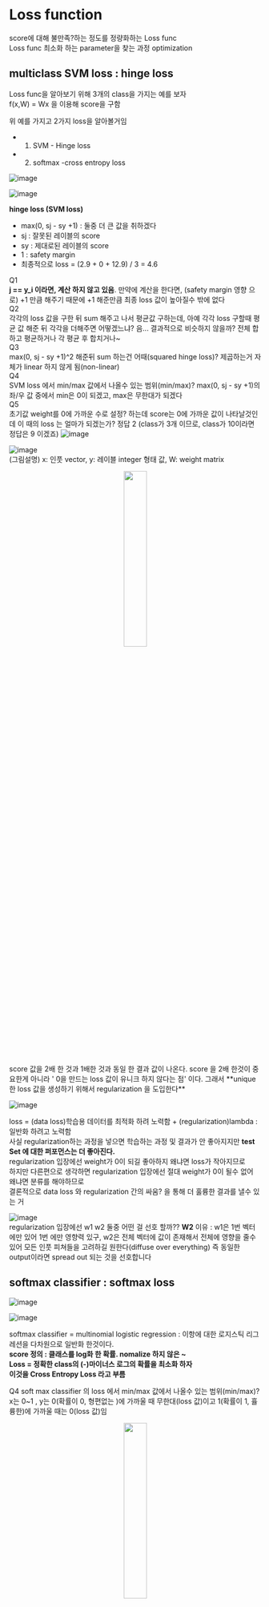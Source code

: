 # Loss function 
score에 대해 불만족?하는 정도를 정량화하는 Loss func   
Loss func 최소화 하는 parameter을 찾는 과정 optimization  

## multiclass SVM loss : hinge loss
Loss func을 알아보기 위해 3개의 class을 가지는 예를 보자  
f(x,W) = Wx 을 이용해 score을 구함  
  
위 예를 가지고 2가지 loss을 알아볼거임  
- 1. SVM - Hinge loss
- 2. softmax -cross entropy loss
  
  
![image](https://user-images.githubusercontent.com/56099627/70791748-078dd380-1ddb-11ea-91ac-d07b1625ffa7.png)  
  
![image](https://user-images.githubusercontent.com/56099627/70791913-723f0f00-1ddb-11ea-92a7-7b7bb4958f53.png)  
  
**hinge loss (SVM loss)**  
- max(0, sj - sy +1) : 둘중 더 큰 값을 취하겠다  
- sj : 잘못된 레이블의 score   
- sy : 제대로된 레이블의 score  
- 1 : safety margin   
- 최종적으로 loss = (2.9 + 0 + 12.9) / 3 = 4.6  
  
Q1  
**j == y_i 이라면, 계산 하지 않고 있음**. 만약에 계산을 한다면, 
(safety margin 영향 으로) +1 만큼 해주기 때문에 +1 해준만큼 최종 loss 값이 높아질수 밖에 없다  
Q2  
각각의 loss 값을 구한 뒤 sum 해주고 나서 평균값 구하는데, 아예 각각 loss 구할때 평균 값 해준 뒤 각각을 더해주면 어떻겠느냐? 음... 결과적으로 비슷하지 않을까? 전체 합 하고 평균하거나 각 평균 후 합치거나~  
Q3  
max(0, sj - sy +1)^2 해준뒤 sum 하는건 어때(squared hinge loss)? 제곱하는거 자체가 linear 하지 않게 됨(non-linear)  
Q4  
SVM loss 에서 min/max 값에서 나올수 있는 범위(min/max)? max(0, sj - sy +1)의 좌/우 값 중에서 min은 0이 되겠고, max은 무한대가 되겠다  
Q5  
초기값 weight를 0에 가까운 수로 설정? 하는데 score는 0에 가까운 값이 나타날것인데 이 때의 loss 는 얼마가 되겠는가?  정답 2 (class가 3개 이므로, class가 10이라면 정답은 9 이겠죠)
 ![image](https://user-images.githubusercontent.com/56099627/70802611-416bd380-1df5-11ea-92f8-ea936c20abae.png)  
   
   
![image](https://user-images.githubusercontent.com/56099627/70793369-7e789b80-1dde-11ea-8391-6c95cb0992fe.png)  
(그림설명) x: 인풋 vector, y: 레이블 integer 형태 값, W: weight matrix
  
  
<p align="center"><img width="30%" src="https://user-images.githubusercontent.com/56099627/70803112-a2e07200-1df6-11ea-943d-91807bf507fa.png" /></p>   
score 값을 2배 한 것과 1배한 것과 동일 한 결과 값이 나온다. score 을 2배 한것이 중요한게 아니라 ' 0을 만드는 loss 값이 유니크 하지 않다는 점' 이다. 그래서 **unique한 loss 값을 생성하기 위해서 regularization 을 도입한다**  
  
  
![image](https://user-images.githubusercontent.com/56099627/70796501-c51dc400-1de5-11ea-95f3-d586a585277b.png)

loss = (data loss)학습용 데이터를 최적화 하려 노력함 + (regularization)lambda : 일반화 하려고 노력함  
사실 regularization하는 과정을 넣으면 학습하는 과정 및 결과가 안 좋아지지만 **test Set 에 대한 퍼포먼스는 더 좋아진다.**  
regularization 입장에선 weight가 0이 되길 좋아하지 왜냐면 loss가 작아지므로  
하지만 다른편으로 생각하면 regularization 입장에선 절대 weight가 0이 될수 없어 왜냐면 분류를 해야하므로  
결론적으로 data loss 와 regularization 간의 싸움? 을 통해 더 훌륭한 결과를 낼수 있는 거  
  
![image](https://user-images.githubusercontent.com/56099627/70795267-c1d50900-1de2-11ea-9f6a-c99d2ec4825f.png)  
regularization 입장에선 w1 w2 둘중 어떤 걸 선호 할까?? **W2**
이유 : w1은 1번 벡터에만 있어 1번 에만 영향력 있구, w2은 전체 벡터에 값이 존재해서 전체에 영향을 줄수 있어 
모든 인풋 피쳐들을 고려하길 원한다(diffuse over everything)
즉 동일한 output이라면 spread out 되는 것을 선호합니다

## softmax classifier : softmax loss
  
![image](https://user-images.githubusercontent.com/56099627/70803680-f99a7b80-1df7-11ea-9790-b6e5ed9a74a3.png)  
  
![image](https://user-images.githubusercontent.com/56099627/70796052-aa971b00-1de4-11ea-8cb8-4bcb384d1275.png)  
  
softmax classifier = multinomial logistic regression : 이항에 대한 로지스틱 리그레션을 다차원으로 일반화 한것이다.  
**score 정의 : 클래스를 log화 한 확률. nomalize 하지 않은 ~**  
**Loss = 정확한 class의 (-)마이너스 로그의 확률을 최소화 하자**  
**이것을 Cross Entropy Loss 라고 부름**  
  
Q4 soft max classifier 의 loss 에서 min/max 값에서 나올수 있는 범위(min/max)?  
x는 0~1 , y는 0(확률이 0, 형편없는 )에 가까울 때 무한대(loss 값)이고 1(확률이 1, 휼륭한)에 가까울 때는 0(loss 값)임
<p align="center"><img width="30%" src="https://user-images.githubusercontent.com/56099627/70803843-58f88b80-1df8-11ea-9e67-2dcde17a0de3.png" /></p>   
  
Q5 초기값을 weight를 0에 가까운 수로 설정? 하는데 soft max classifier 의 loss 는 얼마가 되겠는가?  
![image](https://user-images.githubusercontent.com/56099627/70796849-8f2d0f80-1de6-11ea-9cc2-a4368d459118.png)  
  
## softmax 와 SVM 비교  
  
![image](https://user-images.githubusercontent.com/56099627/70804440-d83a8f00-1df9-11ea-866d-df630a3e2dd5.png)  
(그림설명) Wx+b 은 hinge loss와 cross-entropy loss와 동일함, 위 그림에선 ground true을 맨 아래 파란색 값으로 정의하고 설명하고 있는 거임(0.28  1.32  0.353)  
  
![image](https://user-images.githubusercontent.com/56099627/70804725-81818500-1dfa-11ea-8914-b704e322b0f8.png)  
Q 데이터 값이 있고 **score 값을 약간 조정한다면** loss에 어떤일이 발생 할까?  
svm은 safety margin 값이 있어 robustness 을 제공해주기 때문에 loss 값이 변화하지 않을 거임<불변>  
softmax는 모든인자들을 고려하는 특성이 있어 조정한 score 값에 매우 민감한편  
  
# Optimization
로스를 minimize 하는 weight을 찾아가는 과정  
  
![image](https://user-images.githubusercontent.com/56099627/70798092-635f5900-1de9-11ea-923a-8ab031b3e55a.png)  
- dataset x,y 가 있음  
- score function은 Wx( x에 W을 곱해주는 것)  
- loss function은 softmax loss, SVM loss가 있으며, full loss =softmax loss/ SVM loss + regularization  
- regularization loss은 data의 loss가 아닌 weight의 로스 얌(weight에만 영향을 받는다는 점)  
  
full Gradient Descent
배치 셋 전체를 사용하는 것인데

mini-batch Gradient Descent 
셋 의 일부만 사용하여 gradient 업데이트 -> parameter 업데이트 해줌 -> 다음 배치를 학습 -> gradient 업데이트 ...
일반적으로 batch size은 32/64/128/256 으로 가짐 
어떻게 미니 배치 사이즈를 정하는냐는 하이퍼파라메터는 아니지만 나의 PC 환경(CPU, GPU)에 맞게 설정해주면 된다

미니배치 를 사용하면 (단기적)노이즈처럼 파형이 그려지는데 (장기적)점차 loss가 줄어듬
learning rate - loss 간 좋은 러닝 레이트는 뭘까? 쉽지 않아
매우 크게 하면 diverge/ explode
다소 높게 하면 loss가 최저점으로 가지 못하는 현상 생김
넘 작을 하면 loss가 최저점까지 달성하는데 굉장히 오랜 시간이 걸린다

미니배치 GD의 예는 Stochastic Gradient Descent 있음
파라미터를 업데이트 하는 방식은 GD 뿐만 아니라, momentum, adagrad, RMSProp, Adam,.. 존재
momemtum은 로스가 줄어드는 속도까지 조절함 - 그래서 loss에 도달하는데 더빠른 효과 있음



참고
[1] https://www.youtube.com/watch?v=KT4iD6yiqwo&list=PL1Kb3QTCLIVtyOuMgyVgT-OeW0PYXl3j5&index=2, cs231n 3강 Loss fn, optimization
[2] 
